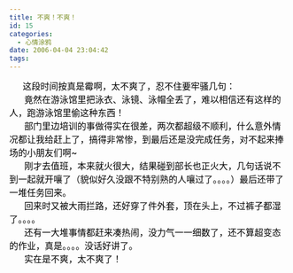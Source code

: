 ```yaml
---
title: 不爽！不爽！
id: 15
categories:
  - 心情涂鸦
date: 2006-04-04 23:04:42
tags:
---
```


<div id="msgcns!DA984E57EDE76A7C!216" class="bvMsg"><div><font color="#000000">     <font size="3"> 这段时间按真是霉啊，太不爽了，忍不住要牢骚几句：</font></font></div>
<div><font color="#000000" size="3">      竟然在游泳馆里把泳衣、泳镜、泳帽全丢了，难以相信还有这样的人，跑游泳馆里偷这种东西！</font></div>
<div><font color="#000000" size="3">      部门里边培训的事做得实在很差，两次都超级不顺利，什么意外情况都让我给赶上了，搞得非常惨，到最后还是没完成任务，对不起来捧场的小朋友们啊~</font></div>
<div><font color="#000000" size="3">      刚才去值班，本来就火很大，结果碰到部长也正火大，几句话说不到一起就开嚷了（貌似好久没跟不特别熟的人嚷过了。。。。）最后还带了一堆任务回来。</font></div>
<div><font color="#000000" size="3">      回来时又被大雨拦路，还好穿了件外套，顶在头上，不过裤子都湿了。。。。</font></div>
<div><font color="#000000" size="3">      还有一大堆事情都赶来凑热闹，没力气一一细数了，还不算超变态的作业，真是。。。。没话好讲了。</font></div>
<div><font color="#000000" size="3">      实在是不爽，太不爽了！</font></div>
<div><font color="#000000">      </font></div>
<div><font color="#000000">      </font></div></div>